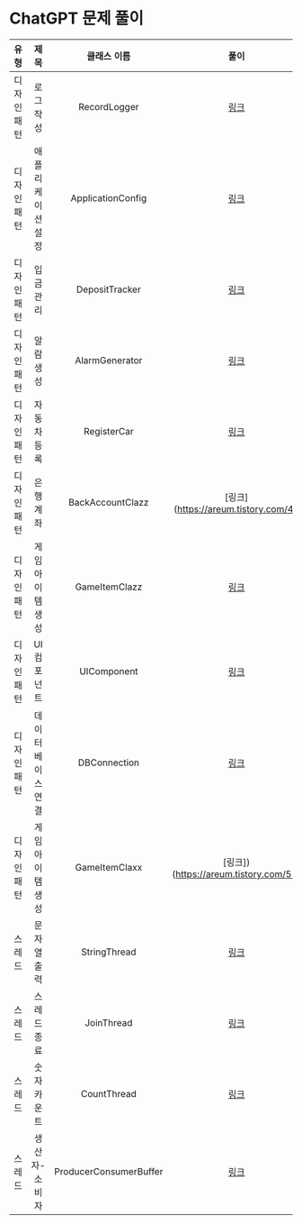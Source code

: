 # ChatGPT 문제 풀이

 |   유형   |    제목     |         클래스 이름         |                 풀이                  |
|:------:|:---------:|:----------------------:|:-----------------------------------:|
| 디자인패턴  |   로그 작성   |      RecordLogger      | [링크](https://areum.tistory.com/36)  |
| 디자인패턴  | 애플리케이션 설정 |   ApplicationConfig    | [링크](https://areum.tistory.com/43)  |
| 디자인패턴  |   입금 관리   |     DepositTracker     | [링크](https://areum.tistory.com/44)  |
| 디자인패턴  |   알람 생성   |     AlarmGenerator     | [링크](https://areum.tistory.com/45)  |
| 디자인패턴  |  자동차 등록   |      RegisterCar       | [링크](https://areum.tistory.com/46)  |
| 디자인패턴  |   은행계좌    |    BackAccountClazz    |  [링크](https://areum.tistory.com/47  |
| 디자인패턴  | 게임 아이템 생성 |     GameItemClazz      | [링크](https://areum.tistory.com/48)  |
| 디자인 패턴 |  UI 컴포넌트  |      UIComponent       | [링크](https://areum.tistory.com/49)  |
| 디자인패턴  | 데이터베이스 연결 |      DBConnection      | [링크](https://areum.tistory.com/50)  |
| 디자인패턴  | 게임아이템 생성  |     GameItemClaxx      | [링크])(https://areum.tistory.com/51) |
|  스레드   |  문자열 출력   |      StringThread      | [링크](https://areum.tistory.com/37)  |
|  스레드   |   스레드종료   |       JoinThread       | [링크](https://areum.tistory.com/39)  |
 |  스레드   |  숫자 카운트   |      CountThread       | [링크](https://areum.tistory.com/41)  |
|  스레드   |  생산자-소비자  | ProducerConsumerBuffer | [링크](https://areum.tistory.com/42)  |